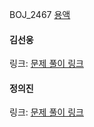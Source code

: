BOJ_2467 [용액](https://www.acmicpc.net/problem/2467)<br>

#### 김선웅
링크: [문제 풀이 링크](https://github.com/dnd2dnd/coding-test/blob/1f694cf5c62980e7f8b6e876f98f3e3691eb30a4/src/com/solution/baekjoon/binarySearch/BOJ2467.java)

#### 정의진 
링크: [문제 풀이 링크]()
